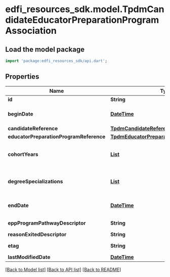 # edfi_resources_sdk.model.TpdmCandidateEducatorPreparationProgramAssociation

## Load the model package
```dart
import 'package:edfi_resources_sdk/api.dart';
```

## Properties
Name | Type | Description | Notes
------------ | ------------- | ------------- | -------------
**id** | **String** |  | [optional] 
**beginDate** | [**DateTime**](DateTime.md) | The begin date for the association.  Note: Date interpretation may vary. Ed-Fi recommends inclusive dates, but states may define dates as inclusive or exclusive. For calculations, align with local guidelines. | 
**candidateReference** | [**TpdmCandidateReference**](TpdmCandidateReference.md) |  | 
**educatorPreparationProgramReference** | [**TpdmEducatorPreparationProgramReference**](TpdmEducatorPreparationProgramReference.md) |  | 
**cohortYears** | [**List<TpdmCandidateEducatorPreparationProgramAssociationCohortYear>**](TpdmCandidateEducatorPreparationProgramAssociationCohortYear.md) | An unordered collection of candidateEducatorPreparationProgramAssociationCohortYears. The type and year of a cohort the student belongs to as determined by the year that student entered a specific grade. | [optional] [default to const []]
**degreeSpecializations** | [**List<TpdmCandidateEducatorPreparationProgramAssociationDegreeSpecialization>**](TpdmCandidateEducatorPreparationProgramAssociationDegreeSpecialization.md) | An unordered collection of candidateEducatorPreparationProgramAssociationDegreeSpecializations. Information around the area(s) of specialization for an individual. | [optional] [default to const []]
**endDate** | [**DateTime**](DateTime.md) | The end date for the association.  Note: Date interpretation may vary. Ed-Fi recommends inclusive dates, but states may define dates as inclusive or exclusive. For calculations, align with local guidelines. | [optional] 
**eppProgramPathwayDescriptor** | **String** | The program pathway the candidate is following; for example: Residency, Internship, Traditional | [optional] 
**reasonExitedDescriptor** | **String** | Reason exited for the association. | [optional] 
**etag** | **String** | A unique system-generated value that identifies the version of the resource. | [optional] 
**lastModifiedDate** | [**DateTime**](DateTime.md) | The date and time the resource was last modified. | [optional] 

[[Back to Model list]](../README.md#documentation-for-models) [[Back to API list]](../README.md#documentation-for-api-endpoints) [[Back to README]](../README.md)


